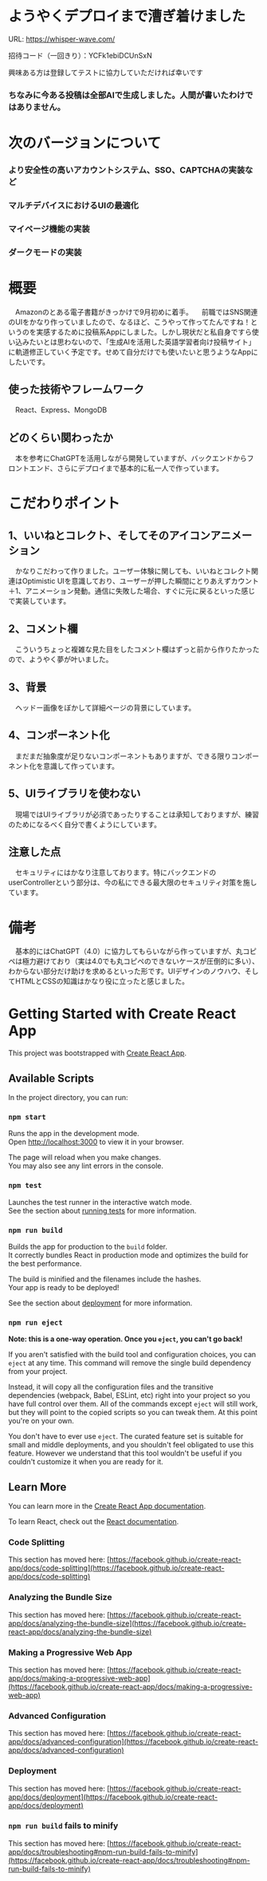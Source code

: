 # ようやくデプロイまで漕ぎ着けました

URL: https://whisper-wave.com/

招待コード（一回きり）：YCFk1ebiDCUnSxN

興味ある方は登録してテストに協力していただければ幸いです

### ちなみに今ある投稿は全部AIで生成しました。人間が書いたわけではありません。

# 次のバージョンについて

### より安全性の高いアカウントシステム、SSO、CAPTCHAの実装など

### マルチデバイスにおけるUIの最適化

### マイページ機能の実装

### ダークモードの実装

# 概要
　Amazonのとある電子書籍がきっかけで9月初めに着手。
　前職ではSNS関連のUIをかなり作っていましたので、なるほど、こうやって作ってたんですね！というのを実感するために投稿系Appにしました。しかし現状だと私自身ですら使い込みたいとは思わないので、「生成AIを活用した英語学習者向け投稿サイト」に軌道修正していく予定です。せめて自分だけでも使いたいと思うようなAppにしたいです。

## 使った技術やフレームワーク
　React、Express、MongoDB

## どのくらい関わったか
　本を参考にChatGPTを活用しながら開発していますが、バックエンドからフロントエンド、さらにデプロイまで基本的に私一人で作っています。


# こだわりポイント

## 1、いいねとコレクト、そしてそのアイコンアニメーション
　かなりこだわって作りました。ユーザー体験に関しても、いいねとコレクト関連はOptimistic UIを意識しており、ユーザーが押した瞬間にとりあえずカウント＋1、アニメーション発動。通信に失敗した場合、すぐに元に戻るといった感じで実装しています。

## 2、コメント欄
　こういうちょっと複雑な見た目をしたコメント欄はずっと前から作りたかったので、ようやく夢が叶いました。

## 3、背景
　ヘッドー画像をぼかして詳細ページの背景にしています。

## 4、コンポーネント化
　まだまだ抽象度が足りないコンポーネントもありますが、できる限りコンポーネント化を意識して作っています。

## 5、UIライブラリを使わない
　現場ではUIライブラリが必須であったりすることは承知しておりますが、練習のためになるべく自分で書くようにしています。

## 注意した点
　セキュリティにはかなり注意しております。特にバックエンドのuserControllerという部分は、今の私にできる最大限のセキュリティ対策を施しています。

# 備考
　基本的にはChatGPT（4.0）に協力してもらいながら作っていますが、丸コピペは極力避けており（実は4.0でも丸コピペのできないケースが圧倒的に多い）、わからない部分だけ助けを求めるといった形です。UIデザインのノウハウ、そしてHTMLとCSSの知識はかなり役に立ったと感じました。

# Getting Started with Create React App

This project was bootstrapped with [Create React App](https://github.com/facebook/create-react-app).

## Available Scripts

In the project directory, you can run:

### `npm start`

Runs the app in the development mode.\
Open [http://localhost:3000](http://localhost:3000) to view it in your browser.

The page will reload when you make changes.\
You may also see any lint errors in the console.

### `npm test`

Launches the test runner in the interactive watch mode.\
See the section about [running tests](https://facebook.github.io/create-react-app/docs/running-tests) for more information.

### `npm run build`

Builds the app for production to the `build` folder.\
It correctly bundles React in production mode and optimizes the build for the best performance.

The build is minified and the filenames include the hashes.\
Your app is ready to be deployed!

See the section about [deployment](https://facebook.github.io/create-react-app/docs/deployment) for more information.

### `npm run eject`

**Note: this is a one-way operation. Once you `eject`, you can't go back!**

If you aren't satisfied with the build tool and configuration choices, you can `eject` at any time. This command will remove the single build dependency from your project.

Instead, it will copy all the configuration files and the transitive dependencies (webpack, Babel, ESLint, etc) right into your project so you have full control over them. All of the commands except `eject` will still work, but they will point to the copied scripts so you can tweak them. At this point you're on your own.

You don't have to ever use `eject`. The curated feature set is suitable for small and middle deployments, and you shouldn't feel obligated to use this feature. However we understand that this tool wouldn't be useful if you couldn't customize it when you are ready for it.

## Learn More

You can learn more in the [Create React App documentation](https://facebook.github.io/create-react-app/docs/getting-started).

To learn React, check out the [React documentation](https://reactjs.org/).

### Code Splitting

This section has moved here: [https://facebook.github.io/create-react-app/docs/code-splitting](https://facebook.github.io/create-react-app/docs/code-splitting)

### Analyzing the Bundle Size

This section has moved here: [https://facebook.github.io/create-react-app/docs/analyzing-the-bundle-size](https://facebook.github.io/create-react-app/docs/analyzing-the-bundle-size)

### Making a Progressive Web App

This section has moved here: [https://facebook.github.io/create-react-app/docs/making-a-progressive-web-app](https://facebook.github.io/create-react-app/docs/making-a-progressive-web-app)

### Advanced Configuration

This section has moved here: [https://facebook.github.io/create-react-app/docs/advanced-configuration](https://facebook.github.io/create-react-app/docs/advanced-configuration)

### Deployment

This section has moved here: [https://facebook.github.io/create-react-app/docs/deployment](https://facebook.github.io/create-react-app/docs/deployment)

### `npm run build` fails to minify

This section has moved here: [https://facebook.github.io/create-react-app/docs/troubleshooting#npm-run-build-fails-to-minify](https://facebook.github.io/create-react-app/docs/troubleshooting#npm-run-build-fails-to-minify)
